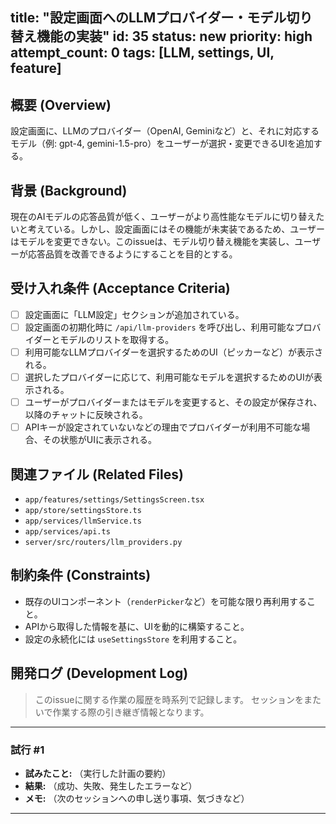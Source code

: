 title: "設定画面へのLLMプロバイダー・モデル切り替え機能の実装"
id: 35
status: new
priority: high
attempt_count: 0
tags: [LLM, settings, UI, feature]
---

## 概要 (Overview)

設定画面に、LLMのプロバイダー（OpenAI, Geminiなど）と、それに対応するモデル（例: gpt-4, gemini-1.5-pro）をユーザーが選択・変更できるUIを追加する。

## 背景 (Background)

現在のAIモデルの応答品質が低く、ユーザーがより高性能なモデルに切り替えたいと考えている。しかし、設定画面にはその機能が未実装であるため、ユーザーはモデルを変更できない。このissueは、モデル切り替え機能を実装し、ユーザーが応答品質を改善できるようにすることを目的とする。

## 受け入れ条件 (Acceptance Criteria)

- [ ] 設定画面に「LLM設定」セクションが追加されている。
- [ ] 設定画面の初期化時に `/api/llm-providers` を呼び出し、利用可能なプロバイダーとモデルのリストを取得する。
- [ ] 利用可能なLLMプロバイダーを選択するためのUI（ピッカーなど）が表示される。
- [ ] 選択したプロバイダーに応じて、利用可能なモデルを選択するためのUIが表示される。
- [ ] ユーザーがプロバイダーまたはモデルを変更すると、その設定が保存され、以降のチャットに反映される。
- [ ] APIキーが設定されていないなどの理由でプロバイダーが利用不可能な場合、その状態がUIに表示される。

## 関連ファイル (Related Files)

- `app/features/settings/SettingsScreen.tsx`
- `app/store/settingsStore.ts`
- `app/services/llmService.ts`
- `app/services/api.ts`
- `server/src/routers/llm_providers.py`

## 制約条件 (Constraints)

- 既存のUIコンポーネント（`renderPicker`など）を可能な限り再利用すること。
- APIから取得した情報を基に、UIを動的に構築すること。
- 設定の永続化には `useSettingsStore` を利用すること。

## 開発ログ (Development Log)

> このissueに関する作業の履歴を時系列で記録します。
> セッションをまたいで作業する際の引き継ぎ情報となります。

---
### 試行 #1

- **試みたこと:** （実行した計画の要約）
- **結果:** （成功、失敗、発生したエラーなど）
- **メモ:** （次のセッションへの申し送り事項、気づきなど）

---

